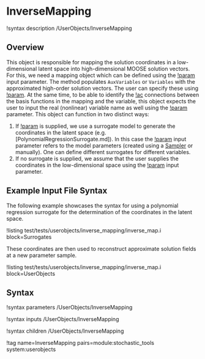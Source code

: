 # InverseMapping

!syntax description /UserObjects/InverseMapping

## Overview

This object is responsible for mapping the solution coordinates in a low-dimensional
latent space into high-dimensional MOOSE solution vectors. For this, we need a mapping object which can be
defined using the [!param](/UserObjects/InverseMapping/mapping) input parameter.
The method populates `AuxVariables` or `Variables` with the approximated high-order solution vectors. The user can specify
these using [!param](/UserObjects/InverseMapping/variable_to_fill). At the same time, to be able to identify
the [!ac](DOF) connections between the basis functions in the mapping and the variable,
this object expects the user to input the real (nonlinear) variable name as well using the
[!param](/UserObjects/InverseMapping/variable_to_reconstruct) parameter. This object can function in two distinct ways:

1. If [!param](/UserObjects/InverseMapping/surrogate) is supplied, we use a surrogate model to
   generate the coordinates in the latent space (e.g. [PolynomialRegressionSurrogate.md]). In this case
   the [!param](/UserObjects/InverseMapping/parameters) input parameter refers to the model parameters
   (created using a [Sampler](Samplers/index.md) or manually). One can define different surrogates for different variables.
2. If no surrogate is supplied, we assume that the user supplies the coordinates in the low-dimensional space using
   the [!param](/UserObjects/InverseMapping/parameters) input parameter.


## Example Input File Syntax

The following example showcases the syntax for using a polynomial regression surrogate
for the determination of the coordinates in the latent space.

!listing test/tests/userobjects/inverse_mapping/inverse_map.i block=Surrogates

These coordinates are then used to reconstruct approximate solution fields at a new parameter
sample.

!listing test/tests/userobjects/inverse_mapping/inverse_map.i block=UserObjects

## Syntax

!syntax parameters /UserObjects/InverseMapping

!syntax inputs /UserObjects/InverseMapping

!syntax children /UserObjects/InverseMapping

!tag name=InverseMapping pairs=module:stochastic_tools system:userobjects
